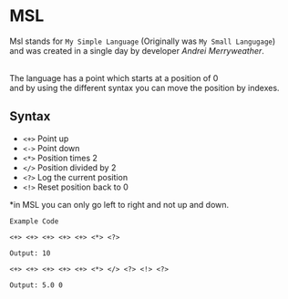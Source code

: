 # MSL

Msl stands for `My Simple Language` (Originally was `My Small Langugage`) <br>
and was created in a single day by developer *Andrei Merryweather*. <br><br>

The language has a point which starts at a position of 0 <br>
and by using the different syntax you can move the position by indexes.

## Syntax

* `<+>` Point up
* `<->` Point down
* `<*>` Position times 2
* `</>` Position divided by 2
* `<?>` Log the current position
* `<!>` Reset position back to 0

*in MSL you can only go left to right and not up and down.

`Example Code`
```
<+> <+> <+> <+> <+> <*> <?>
```
`Output: 10`

```
<+> <+> <+> <+> <+> <*> </> <?> <!> <?>
```
`Output: 5.0 0`